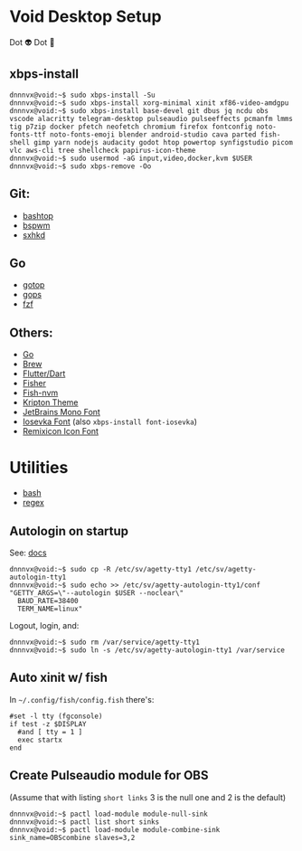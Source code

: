 # Void Desktop Setup
Dot 👽 Dot 🦎

## xbps-install
```console
dnnnvx@void:~$ sudo xbps-install -Su
dnnnvx@void:~$ sudo xbps-install xorg-minimal xinit xf86-video-amdgpu
dnnnvx@void:~$ sudo xbps-install base-devel git dbus jq ncdu obs vscode alacritty telegram-desktop pulseaudio pulseeffects pcmanfm lmms tig p7zip docker pfetch neofetch chromium firefox fontconfig noto-fonts-ttf noto-fonts-emoji blender android-studio cava parted fish-shell gimp yarn nodejs audacity godot htop powertop synfigstudio picom vlc aws-cli tree shellcheck papirus-icon-theme
dnnnvx@void:~$ sudo usermod -aG input,video,docker,kvm $USER
dnnnvx@void:~$ sudo xbps-remove -Oo
```

## Git:
- [bashtop](https://github.com/aristocratos/bashtop)
- [bspwm](https://github.com/baskerville/bspwm)
- [sxhkd](https://github.com/baskerville/sxhkd)

## Go
- [gotop](https://github.com/cjbassi/gotop)
- [gops](https://github.com/google/gops)
- [fzf](https://github.com/junegunn/fzf)

## Others:
- [Go](https://golang.org/dl/)
- [Brew](https://brew.sh/)
- [Flutter/Dart](https://flutter.dev/docs/get-started/install/linux)
- [Fisher](https://github.com/jorgebucaran/fisher)
- [Fish-nvm](https://github.com/jorgebucaran/fish-nvm)
- [Kripton Theme](https://www.gnome-look.org/p/1365372/)
- [JetBrains Mono Font](https://www.jetbrains.com/lp/mono/)
- [Iosevka Font](https://github.com/be5invis/Iosevka/releases) (also `xbps-install font-iosevka`)
- [Remixicon Icon Font](https://github.com/Remix-Design/RemixIcon/tree/master/fonts)

# Utilities
- [bash](./docs/scripting.md)
- [regex](./docs/regex.md)

## Autologin on startup
See: [docs](https://wiki.voidlinux.org/Automatic_Login_to_Graphical_Environment)
```console
dnnnvx@void:~$ sudo cp -R /etc/sv/agetty-tty1 /etc/sv/agetty-autologin-tty1
dnnnvx@void:~$ sudo echo >> /etc/sv/agetty-autologin-tty1/conf "GETTY_ARGS=\"--autologin $USER --noclear\"
  BAUD_RATE=38400
  TERM_NAME=linux"
```
Logout, login, and:
```console
dnnnvx@void:~$ sudo rm /var/service/agetty-tty1
dnnnvx@void:~$ sudo ln -s /etc/sv/agetty-autologin-tty1 /var/service
```

## Auto xinit w/ fish
In `~/.config/fish/config.fish` there's:
```
#set -l tty (fgconsole)
if test -z $DISPLAY
  #and [ tty = 1 ]
  exec startx
end
```

## Create Pulseaudio module for OBS
(Assume that with listing `short links` 3 is the null one and 2 is the default)
```console
dnnnvx@void:~$ pactl load-module module-null-sink
dnnnvx@void:~$ pactl list short sinks
dnnnvx@void:~$ pactl load-module module-combine-sink sink_name=OBScombine slaves=3,2
```
